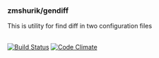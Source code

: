 ### zmshurik/gendiff

This is utility for find diff in two configuration files

\
[![Build Status](https://travis-ci.org/zmshurik/project-lvl2-s173.svg?branch=master)](https://travis-ci.org/zmshurik/project-lvl2-s173)
[![Code Climate](https://codeclimate.com/github/zmshurik/project-lvl2-s173/badges/gpa.svg)](https://codeclimate.com/github/zmshurik/project-lvl2-s173)